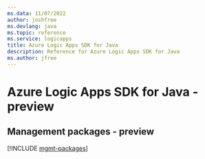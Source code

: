 ```yaml
---
ms.data: 11/07/2022
author: joshfree
ms.devlang: java
ms.topic: reference
ms.service: logicapps
title: Azure Logic Apps SDK for Java
description: Reference for Azure Logic Apps SDK for Java
ms.author: jfree
---
```

# Azure Logic Apps SDK for Java - preview

## Management packages - preview
[!INCLUDE [mgmt-packages](logic-apps-mgmt-index.md)]